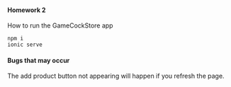 #### Homework 2

How to run the GameCockStore app

```
npm i
ionic serve
```
#### Bugs that may occur

The add product button not appearing will happen if you refresh the page.
